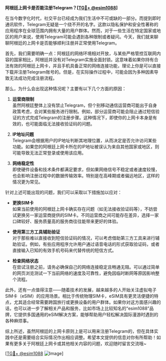**阿根廷上网卡是否能注册Telegram？[[TG💪+ @esim1088](https://t.me/s/esim1088)]**

在当今数字化时代，社交平台已经成为我们生活中不可或缺的一部分。而提到即时通讯软件，Telegram无疑是一个绕不开的名字。这款以隐私保护和安全性著称的应用程序在全球范围内拥有大量的用户群体。然而，对于一些生活在特定国家或地区的用户来说，使用Telegram可能会遇到各种限制或者疑问。今天，我们就来聊聊阿根廷的上网卡是否能够顺利注册并正常使用Telegram。

首先，我们需要明确一点：阿根廷的网络环境相对开放，与某些严格管控互联网内容的国家相比，阿根廷并没有对Telegram实施全面封锁。这意味着如果你持有合法有效的阿根廷上网卡，并且手机具备正常的网络连接功能，理论上你是可以直接下载并注册Telegram账号的。但是，在实际操作过程中，可能会因为多种因素导致无法成功完成注册流程。

那么，为什么会出现这种情况呢？主要有以下几个方面的原因：

1. **运营商限制**  
   虽然阿根廷整体上没有禁止Telegram，但个别移动通信运营商可能出于自身政策考虑，会对某些服务进行限制。例如，部分运营商可能会阻止通过短信验证的方式完成Telegram的注册步骤。这种情况下，即使你的上网卡本身是有效的，也可能面临无法接收验证码的问题。

2. **IP地址问题**  
   Telegram会根据用户的IP地址判断其地理位置，从而决定是否允许访问某些功能。如果您的阿根廷上网卡所在的IP地址被误认为来自其他国家或地区，则可能导致无法正常登录或使用该应用。

3. **网络稳定性**  
   即使硬件设备和技术条件都满足要求，但如果网络信号不稳定或者速度较慢，也会影响注册过程中的数据传输效率。特别是在高峰期或者偏远地区，这样的情况更为常见。

针对上述可能出现的问题，我们可以采取以下措施加以应对：

- **更换SIM卡**  
  如果当前使用的阿根廷上网卡确实存在问题（如无法接收验证码等），不妨尝试更换另一家运营商提供的SIM卡。不同运营商之间可能存在差异，选择一家口碑较好、服务质量高的服务商往往能带来更好的体验。

- **使用第三方工具辅助验证**  
  对于那些难以直接收到短信验证码的情况，可以考虑借助第三方工具来进行辅助验证。例如，有些应用程序允许用户通过语音电话的形式获取验证码，或者直接输入已知的有效手机号码来代替传统的短信方式。

- **检查网络状态**  
  在尝试注册之前，请务必确保自己的网络连接稳定且畅通无阻。可以通过简单的网页浏览测试一下当前网络的速度及可靠性，避免因临时断网等原因影响整个流程。

此外，还有一点值得注意——随着技术的发展，越来越多的人开始关注虚拟电子SIM卡（eSIM）的应用场景。相比于传统物理SIM卡，eSIM具有更灵活便捷的特点，尤其适合经常需要跨国旅行或更换设备的用户群体。如果你对这方面感兴趣的话，也可以进一步了解相关产品和服务，比如市场上比较知名的“esim1088”品牌，它提供多国通用的eSIM解决方案，能够帮助用户轻松解决国际漫游时遇到的各种麻烦事。

综上所述，虽然阿根廷的上网卡原则上是可以用来注册Telegram的，但在具体实践中还是需要结合实际情况作出相应调整。希望本文提供的信息对你有所帮助！如果有更多关于阿根廷上网卡或其他相关内容的问题，欢迎随时留言交流哦~

[[TG💪+ @esim1088](https://t.me/s/esim1088) ![Image](https://i.postimg.cc/4NQfJmqS/Snipaste-2025-05-13-00-14-12.png)]